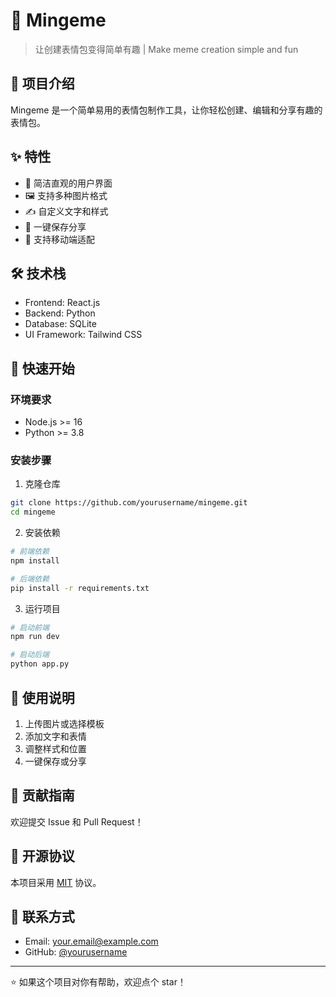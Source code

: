 # 🚀 Mingeme

> 让创建表情包变得简单有趣 | Make meme creation simple and fun

## 📖 项目介绍

Mingeme 是一个简单易用的表情包制作工具，让你轻松创建、编辑和分享有趣的表情包。

## ✨ 特性

- 🎨 简洁直观的用户界面
- 🖼️ 支持多种图片格式
- ✍️ 自定义文字和样式
- 💾 一键保存分享
- 📱 支持移动端适配

## 🛠️ 技术栈

- Frontend: React.js
- Backend: Python
- Database: SQLite
- UI Framework: Tailwind CSS

## 🚀 快速开始

### 环境要求

- Node.js >= 16
- Python >= 3.8

### 安装步骤

1. 克隆仓库
```bash
git clone https://github.com/yourusername/mingeme.git
cd mingeme
```

2. 安装依赖
```bash
# 前端依赖
npm install

# 后端依赖
pip install -r requirements.txt
```

3. 运行项目
```bash
# 启动前端
npm run dev

# 启动后端
python app.py
```

## 📝 使用说明

1. 上传图片或选择模板
2. 添加文字和表情
3. 调整样式和位置
4. 一键保存或分享

## 🤝 贡献指南

欢迎提交 Issue 和 Pull Request！

## 📄 开源协议

本项目采用 [MIT](LICENSE) 协议。

## 👥 联系方式

- Email: your.email@example.com
- GitHub: [@yourusername](https://github.com/yourusername)

---
⭐️ 如果这个项目对你有帮助，欢迎点个 star！
